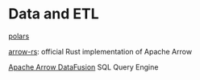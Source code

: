 # Data and ETL

[polars]( https://pola-rs.github.io/polars-book/ )


[arrow-rs]( https://github.com/apache/arrow-rs ): official Rust implementation of Apache Arrow

[Apache Arrow DataFusion]( https://arrow.apache.org/datafusion/ ) SQL Query Engine







